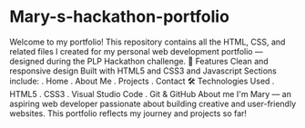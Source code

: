 # Mary-s-hackathon-portfolio

Welcome to my portfolio! This repository contains all the HTML, CSS, and related files I created for my personal web development portfolio — designed during the PLP Hackathon challenge.
🚀 Features
Clean and responsive design
Built with HTML5 and CSS3 and Javascript
Sections include:
   . Home
   . About Me
   . Projects
   . Contact
🛠️ Technologies Used
   . HTML5
   . CSS3
   . Visual Studio Code
   . Git & GitHub
About me
  I'm Mary — an aspiring web developer passionate about building creative and user-friendly websites. This portfolio reflects my journey and projects so far!
